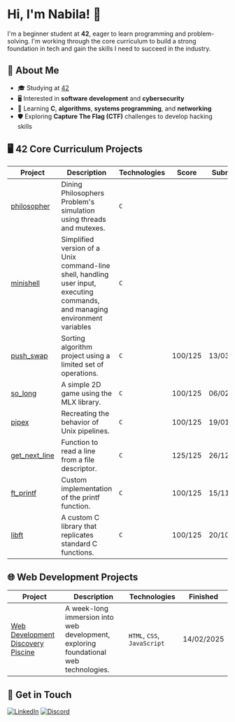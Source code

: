 # Hi, I'm Nabila! 👋  
I'm a beginner student at **42**, eager to learn programming and problem-solving. I'm working through the core curriculum to build a strong foundation in tech and gain the skills I need to succeed in the industry.


##  🧠  About Me  
- 🎓 Studying at [42](https://www.42.fr) 
- 🖥️ Interested in **software development** and **cybersecurity** 
- 🔧 Learning **C**, **algorithms**, **systems programming**, and **networking**
- 🛡️ Exploring **Capture The Flag (CTF)** challenges to develop hacking skills  


##  🖥️  42 Core Curriculum Projects

| Project       | Description                                                | Technologies | Score     | Submitted  |
|--------------------|------------------------------------------------------------|--------------|-----------|------------|
| [philosopher](https://github.com/nabilac27/42-philosopher)  | Dining Philosophers Problem's simulation using threads and mutexes. | `C` |  |   |
| [minishell](https://github.com/nabilac27/42-minishell)   | Simplified version of a Unix command-line shell, handling user input, executing commands, and managing environment variables      | `C`    |           |            |
| [push_swap](https://github.com/nabilac27/42-push_swap)   | Sorting algorithm project using a limited set of operations. | `C`            | 100/125   | 13/03/2025 |
| [so_long](https://github.com/nabilac27/42-so_long)       | A simple 2D game using the MLX library.                    | `C`            | 100/125   | 06/02/2025 |
| [pipex](https://github.com/nabilac27/42-pipex)           | Recreating the behavior of Unix pipelines.                 | `C`            | 100/125   | 19/01/2025 |
| [get_next_line](https://github.com/nabilac27/42-get_next_line) | Function to read a line from a file descriptor.           | `C`            | 125/125   | 26/12/2024 |
| [ft_printf](https://github.com/nabilac27/42-ft_printf)   | Custom implementation of the printf function.             | `C`            | 100/125   | 15/11/2024 |
| [libft](https://github.com/nabilac27/42-libft)           | A custom C library that replicates standard C functions.  | `C`            | 100/125   | 20/10/2024 |


##  🌐  Web Development Projects

| Project | Description | Technologies | Finished |
|--------------|-------------|--------------|---------------|
| [Web Development Discovery Piscine](https://github.com/nabilac27/42berlin_web_discovery_piscine) | A week-long immersion into web development, exploring foundational web technologies. | `HTML`, `CSS`, `JavaScript` | 14/02/2025 |


## 📧 Get in Touch

[![LinkedIn](https://img.shields.io/badge/LinkedIn-black?logo=linkedin&logoColor=white&color=black&style=for-the-badge)](https://www.linkedin.com/in/nabila-c-9b2a0a1b5/)
[![Discord](https://img.shields.io/badge/Discord-black?logo=discord&logoColor=white&color=black&style=for-the-badge)](https://www.youtube.com/watch?v=dQw4w9WgXcQ)

<!--
**nabilac27/nabilac27** is a ✨ _special_ ✨ repository because its `README.md` (this file) appears on your GitHub profile.

Here are some ideas to get you started:

- 🔭 I’m currently working on ...
- 🌱 I’m currently learning ...
- 👯 I’m looking to collaborate on ...
- 🤔 I’m looking for help with ...
- 💬 Ask me about ...
- 📫 How to reach me: ...
- 😄 Pronouns: ...
- ⚡ Fun fact: ...
-->
